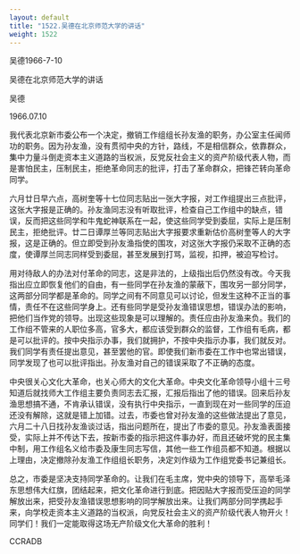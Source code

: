 ```yaml
---
layout: default
title: "1522.吴德在北京师范大学的讲话"
weight: 1522
---
```


吴德1966-7-10

吴德在北京师范大学的讲话

吴德

1966.07.10

我代表北京新市委公布一个决定，撤销工作组组长孙友渔的职务，办公室主任闻师功的职务。因为孙友渔，没有贯彻中央的方针，路线，不是相信群众，依靠群众，集中力量斗倒走资本主义道路的当权派，反党反社会主义的资产阶级代表人物，而是害怕民主，压制民主，拒绝革命同志的批评，打击了革命群众，把锋芒转向革命同学。

六月廿日早六点，高树奎等十七位同志贴出一张大字报，对工作组提出三点批评，这张大字报是正确的。孙友渔同志没有听取批评，检查自己工作组中的缺点，错误，反而把这些同学和牛鬼蛇神联系在一起，使这些同学受到委屈，实际上是压制民主，拒绝批评。廿二日谭厚兰等同志贴出大字报要求重新估价高树奎等人的大字报，这是正确的。但立即受到孙友渔指使的围攻，对这张大字报仍采取不正确的态度，使谭厚兰同志同样受到委屈，甚至发展到打骂，监视，扣押，被迫写检讨。

用对待敌人的办法对付革命的同志，这是非法的，上级指出后仍然没有改。今天我指出应立即恢复他们的自由，有一些同学在孙友渔的蒙蔽下，围攻另一部分同学，这两部分同学都是革命的。同学之间有不同意见可以讨论，但发生这种不正当的事情，责任不在这些同学身上。还有些同学是受孙友渔错误思想，错误办法的影响，把他们当作党的领导。出现这些现象是可以理解的。责任应由孙友渔来负。我们的工作组不管来的人职位多高，官多大，都应该受到群众的监督，工作组有毛病，都是可以批评的。按中央指示办事，我们就拥护，不按中央指示办事，我们就反对。我们同学有责任提出意见，甚至罢他的官。即使我们新市委在工作中也常出错误，同学发现了也可以批评指出。孙友渔对自己的错误采取了不正确的态度。

中央很关心文化大革命，也关心师大的文化大革命。中央文化革命领导小组十三号知道后就找师大工作组主要负责同志去汇报，汇报后指出了他的错误。回来后孙友渔思想搞不通，不肯承认错误，没有执行中央指示，一直到现在对一些同学的压迫还没有解除，这就是错上加错。过去，市委也曾对孙友渔的这些做法提出了意见，六月二十八日找孙友渔谈过话，指出问题所在，提出了市委的意见。孙友渔表面接受，实际上并不传达下去，按新市委的指示把这件事办好，而且还破坏党的民主集中制，用工作组名义给市委及康生同志写信，其他一些工作组员都不知道。根据以上理由，决定撤除孙友渔工作组组长职务，决定刘作级为工作组党委书记兼组长。

总之，市委是坚决支持同学革命的。让我们在毛主席，党中央的领导下，高举毛泽东思想伟大红旗，团结起来，把文化革命进行到底。把因贴大字报而受压迫的同学解放出来，把受孙友渔错误思想影响的同学解放出来。让我们两部分同学携起手来，向学校走资本主义道路的当权派，向党反社会主义的资产阶级代表人物开火！    同学们！我们一定能取得这场无产阶级文化大革命的胜利！

CCRADB

